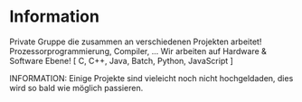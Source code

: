 # Information
Private Gruppe die zusammen an verschiedenen Projekten arbeitet! Prozessorprogrammierung, Compiler, ...
Wir arbeiten auf Hardware & Software Ebene! [ C, C++, Java, Batch, Python, JavaScript ]

INFORMATION: Einige Projekte sind vieleicht noch nicht hochgeldaden, dies wird so bald wie möglich passieren.
